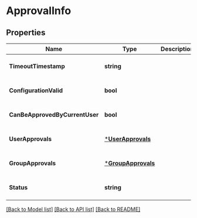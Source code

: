 # ApprovalInfo

## Properties
Name | Type | Description | Notes
------------ | ------------- | ------------- | -------------
**TimeoutTimestamp** | **string** |  | [optional] [default to null]
**ConfigurationValid** | **bool** |  | [optional] [default to null]
**CanBeApprovedByCurrentUser** | **bool** |  | [optional] [default to null]
**UserApprovals** | [***UserApprovals**](userApprovals.md) |  | [optional] [default to null]
**GroupApprovals** | [***GroupApprovals**](groupApprovals.md) |  | [optional] [default to null]
**Status** | **string** |  | [optional] [default to null]

[[Back to Model list]](../README.md#documentation-for-models) [[Back to API list]](../README.md#documentation-for-api-endpoints) [[Back to README]](../README.md)


